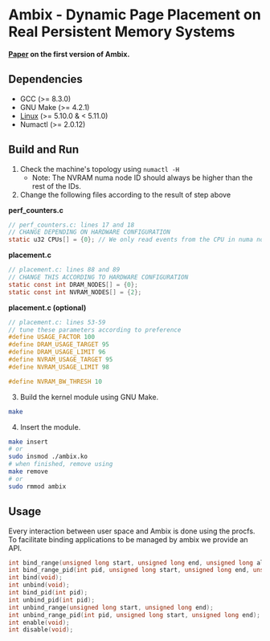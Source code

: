 # Ambix - Dynamic Page Placement on Real Persistent Memory Systems
**[Paper](https://arxiv.org/abs/2112.12685) on the first version of Ambix.**

## Dependencies
- GCC (>= 8.3.0)
- GNU Make (>= 4.2.1)
- [Linux](https://cdn.kernel.org/pub/linux/kernel/v5.x/linux-5.10.tar.xz) (>= 5.10.0 & < 5.11.0)
- Numactl (>= 2.0.12)

## Build and Run
1. Check the machine's topology using `numactl -H`
    - Note: The NVRAM numa node ID should always be higher than the rest of the IDs.
2. Change the following files according to the result of step above

**perf_counters.c**
```C
// perf_counters.c: lines 17 and 18
// CHANGE DEPENDING ON HARDWARE CONFIGURATION
static u32 CPUs[] = {0}; // We only read events from the CPU in numa node 0
```
**placement.c**
```C
// placement.c: lines 88 and 89
// CHANGE THIS ACCORDING TO HARDWARE CONFIGURATION
static const int DRAM_NODES[] = {0};
static const int NVRAM_NODES[] = {2};
```
**placement.c (optional)**
```C
// placement.c: lines 53-59
// tune these parameters according to preference
#define USAGE_FACTOR 100
#define DRAM_USAGE_TARGET 95
#define DRAM_USAGE_LIMIT 96
#define NVRAM_USAGE_TARGET 95
#define NVRAM_USAGE_LIMIT 98

#define NVRAM_BW_THRESH 10
```
3. Build the kernel module using GNU Make.
```sh
make
```
4. Insert the module.
```sh
make insert
# or
sudo insmod ./ambix.ko
# when finished, remove using
make remove
# or
sudo rmmod ambix
```

## Usage
Every interaction between user space and Ambix is done using the procfs. To facilitate
binding applications to be managed by ambix we provide an API.
```C
int bind_range(unsigned long start, unsigned long end, unsigned long allocation_site, unsigned long size);
int bind_range_pid(int pid, unsigned long start, unsigned long end, unsigned long allocation_site, unsigned long size);
int bind(void);
int unbind(void);
int bind_pid(int pid);
int unbind_pid(int pid);
int unbind_range(unsigned long start, unsigned long end);
int unbind_range_pid(int pid, unsigned long start, unsigned long end);
int enable(void);
int disable(void);
```

